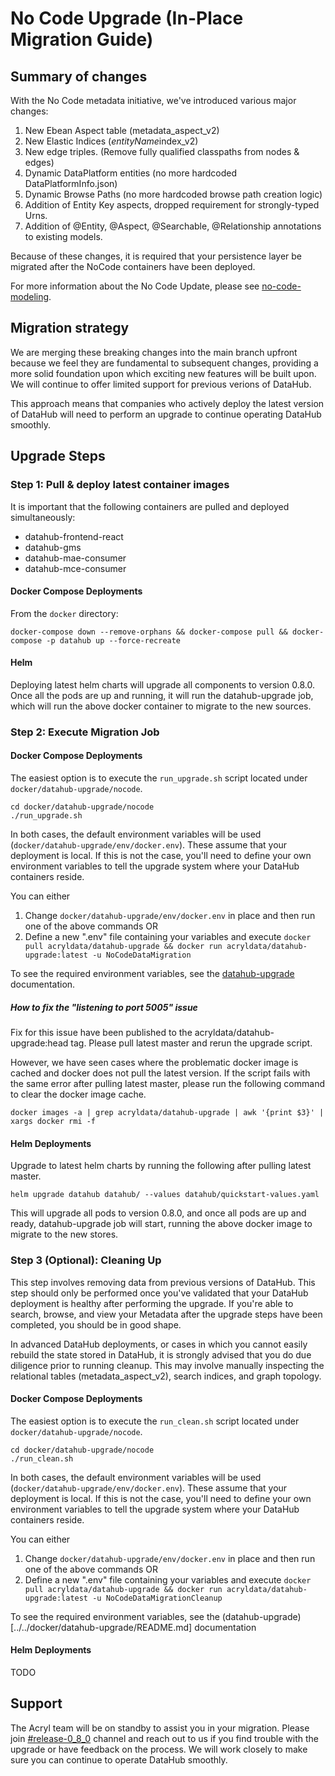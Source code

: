 # No Code Upgrade (In-Place Migration Guide)

## Summary of changes

With the No Code metadata initiative, we've introduced various major changes:

1. New Ebean Aspect table (metadata_aspect_v2)
2. New Elastic Indices (*entityName*index_v2)
3. New edge triples. (Remove fully qualified classpaths from nodes & edges)
4. Dynamic DataPlatform entities (no more hardcoded DataPlatformInfo.json)
5. Dynamic Browse Paths (no more hardcoded browse path creation logic)
6. Addition of Entity Key aspects, dropped requirement for strongly-typed Urns.
7. Addition of @Entity, @Aspect, @Searchable, @Relationship annotations to existing models.

Because of these changes, it is required that your persistence layer be migrated after the NoCode containers have been
deployed.

For more information about the No Code Update, please see [no-code-modeling](./no-code-modeling.md).

## Migration strategy

We are merging these breaking changes into the main branch upfront because we feel they are fundamental to subsequent
changes, providing a more solid foundation upon which exciting new features will be built upon. We will continue to
offer limited support for previous verions of DataHub.

This approach means that companies who actively deploy the latest version of DataHub will need to perform an upgrade to
continue operating DataHub smoothly.

## Upgrade Steps

### Step 1: Pull & deploy latest container images

It is important that the following containers are pulled and deployed simultaneously:

- datahub-frontend-react
- datahub-gms
- datahub-mae-consumer
- datahub-mce-consumer

#### Docker Compose Deployments

From the `docker` directory:

```aidl
docker-compose down --remove-orphans && docker-compose pull && docker-compose -p datahub up --force-recreate
```

#### Helm

Deploying latest helm charts will upgrade all components to version 0.8.0. Once all the pods are up and running, it will
run the datahub-upgrade job, which will run the above docker container to migrate to the new sources.

### Step 2: Execute Migration Job

#### Docker Compose Deployments

The easiest option is to execute the `run_upgrade.sh` script located under `docker/datahub-upgrade/nocode`.

```
cd docker/datahub-upgrade/nocode
./run_upgrade.sh
```

In both cases, the default environment variables will be used (`docker/datahub-upgrade/env/docker.env`). These assume
that your deployment is local. If this is not the case, you'll need to define your own environment variables to tell the
upgrade system where your DataHub containers reside.

You can either

1. Change `docker/datahub-upgrade/env/docker.env` in place and then run one of the above commands OR
2. Define a new ".env" file containing your variables and
   execute `docker pull acryldata/datahub-upgrade && docker run acryldata/datahub-upgrade:latest -u NoCodeDataMigration`

To see the required environment variables, see the [datahub-upgrade](../../docker/datahub-upgrade/README.md)
documentation.

##### How to fix the "listening to port 5005" issue

Fix for this issue have been published to the acryldata/datahub-upgrade:head tag. Please pull latest master and rerun
the upgrade script.

However, we have seen cases where the problematic docker image is cached and docker does not pull the latest version. If
the script fails with the same error after pulling latest master, please run the following command to clear the docker
image cache.

```
docker images -a | grep acryldata/datahub-upgrade | awk '{print $3}' | xargs docker rmi -f
```

#### Helm Deployments

Upgrade to latest helm charts by running the following after pulling latest master.

```(shell)
helm upgrade datahub datahub/ --values datahub/quickstart-values.yaml
```

This will upgrade all pods to version 0.8.0, and once all pods are up and ready, datahub-upgrade job will start, running
the above docker image to migrate to the new stores.

### Step 3 (Optional): Cleaning Up

This step involves removing data from previous versions of DataHub. This step should only be performed once you've
validated that your DataHub deployment is healthy after performing the upgrade. If you're able to search, browse, and
view your Metadata after the upgrade steps have been completed, you should be in good shape.

In advanced DataHub deployments, or cases in which you cannot easily rebuild the state stored in DataHub, it is strongly
advised that you do due diligence prior to running cleanup. This may involve manually inspecting the relational
tables (metadata_aspect_v2), search indices, and graph topology.

#### Docker Compose Deployments

The easiest option is to execute the `run_clean.sh` script located under `docker/datahub-upgrade/nocode`.

```
cd docker/datahub-upgrade/nocode
./run_clean.sh
```

In both cases, the default environment variables will be used (`docker/datahub-upgrade/env/docker.env`). These assume
that your deployment is local. If this is not the case, you'll need to define your own environment variables to tell the
upgrade system where your DataHub containers reside.

You can either

1. Change `docker/datahub-upgrade/env/docker.env` in place and then run one of the above commands OR
2. Define a new ".env" file containing your variables and execute
   `docker pull acryldata/datahub-upgrade && docker run acryldata/datahub-upgrade:latest -u NoCodeDataMigrationCleanup`

To see the required environment variables, see the (datahub-upgrade)[../../docker/datahub-upgrade/README.md]
documentation

#### Helm Deployments

TODO

## Support

The Acryl team will be on standby to assist you in your migration. Please
join [#release-0_8_0](https://datahubspace.slack.com/archives/C0244FHMHJQ) channel and reach out to us if you find
trouble with the upgrade or have feedback on the process. We will work closely to make sure you can continue to operate
DataHub smoothly.
